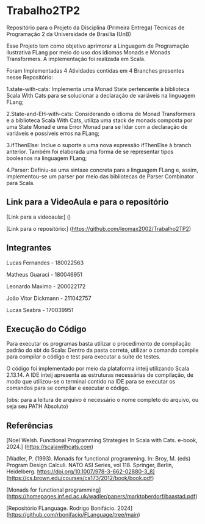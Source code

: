 # Trabalho2TP2
Repositório para o Projeto da Disciplina (Primeira Entrega) Técnicas de Programação 2 da Universidade de Brasília (UnB)

Esse Projeto tem como objetivo aprimorar a Linguagem de Programação ilustrativa FLang por meio do uso dos idiomas Monads e Monads Transformers. A implementação foi realizada em Scala.

Foram Implementadas 4 Atividades contidas em 4 Branches presentes nesse Repositório:

1.state-with-cats: Implementa uma Monad State pertencente à biblioteca Scala With Cats para se solucionar a declaração de variáveis na linguagem FLang;

2.State-and-EH-with-cats: Considerando o idioma de Monad Transformers e a biblioteca Scala With Cats, utiliza uma stack de monads composta por uma State Monad e uma Error Monad para se lidar com a declaração de variáveis e possíveis erros na FLang; 

3.ifThenElse: Inclue o suporte a uma nova expressão ifThenElse à branch anterior. Também foi elaborada uma forma de se representar tipos booleanos na linguagem FLang;

4.Parser: Definiu-se uma sintaxe concreta para a linguagem FLang e, assim, implementou-se um parser por meio das bibliotecas de Parser Combinator para Scala.

## Link para a VideoAula e para o repositório
[Link para a videoaula:] ()

[Link para o repositório:] (https://github.com/leomax2002/Trabalho2TP2)
## Integrantes
Lucas Fernandes - 180022563 

Matheus Guaraci - 180046951 

Leonardo Maximo - 200022172 

João Vitor Dickmann - 211042757 

Lucas Seabra - 170039951 
## Execução do Código
Para executar os programas basta utilizar o procedimento de compilação padrão do sbt do Scala: Dentro da pasta correta, utilizar o comando compile para compilar o código e test para executar a suite de testes.

O código foi implementado por meio da plataforma inteij utilizando Scala 2.13.14. A IDE inteij apresenta as estruturas necessárias de compilação, de modo que utilizou-se o terminal contido na IDE para se executar os comandos para se compilar e executar o código.

(obs: para a leitura de arquivo é necessário o nome completo do arquivo, ou seja seu PATH Absoluto)

## Referências
[Noel Welsh. Functional Programming Strategies In Scala with Cats. e-book,
2024.] (https://scalawithcats.com)

[Wadler, P. (1993). Monads for functional programming. In: Broy, M. (eds) Program Design Calculi. NATO ASI Series, vol 118. Springer, Berlin, Heidelberg. https://doi.org/10.1007/978-3-662-02880-3_8] (https://cs.brown.edu/courses/cs173/2012/book/book.pdf)

[Monads for functional programming] (https://homepages.inf.ed.ac.uk/wadler/papers/marktoberdorf/baastad.pdf)

[Repositório FLanguage. Rodrigo Bonifácio. 2024] (https://github.com/rbonifacio/FLanguage/tree/main)

